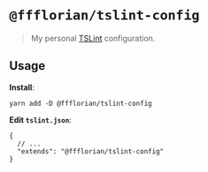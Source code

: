 # `@ffflorian/tslint-config`

> My personal [TSLint](https://palantir.github.io/tslint/) configuration.

## Usage

**Install**:

```
yarn add -D @ffflorian/tslint-config
```

**Edit `tslint.json`**:

```jsonc
{
  // ...
  "extends": "@ffflorian/tslint-config"
}
```
